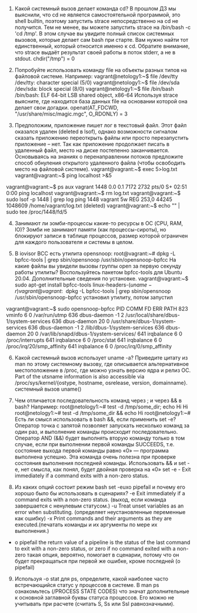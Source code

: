 1. Какой системный вызов делает команда cd? В прошлом ДЗ мы выяснили, что cd не является самостоятельной программой, это shell builtin, поэтому запустить strace непосредственно на cd не получится. Тем не менее, вы можете запустить strace на /bin/bash -c 'cd /tmp'. В этом случае вы увидите полный список системных вызовов, которые делает сам bash при старте. Вам нужно найти тот единственный, который относится именно к cd. Обратите внимание, что strace выдаёт результат своей работы в поток stderr, а не в stdout.
chdir("/tmp")                           = 0

2. Попробуйте использовать команду file на объекты разных типов на файловой системе. Например:
vagrant@netology1:~$ file /dev/tty
/dev/tty: character special (5/0)
vagrant@netology1:~$ file /dev/sda
/dev/sda: block special (8/0)
vagrant@netology1:~$ file /bin/bash
/bin/bash: ELF 64-bit LSB shared object, x86-64
Используя strace выясните, где находится база данных file на основании которой она делает свои догадки.
openat(AT_FDCWD, "/usr/share/misc/magic.mgc", O_RDONLY) = 3

3. Предположим, приложение пишет лог в текстовый файл. Этот файл оказался удален (deleted в lsof), однако возможности сигналом сказать приложению переоткрыть файлы или просто перезапустить приложение – нет. Так как приложение продолжает писать в удаленный файл, место на диске постепенно заканчивается. Основываясь на знаниях о перенаправлении потоков предложите способ обнуления открытого удаленного файла (чтобы освободить место на файловой системе).
vagrant@vagrant:~$ exec 5>log.txt
vagrant@vagrant:~$ ping localhost >&5

vagrant@vagrant:~$ ps aux
vagrant     1448  0.0  0.1   7172  2732 pts/0    S+   02:51   0:00 ping localhost
vagrant@vagrant:~$ rm log.txt
vagrant@vagrant:~$ sudo lsof -p 1448 | grep log
ping    1448 vagrant    5w   REG  253,0    44245 1048609 /home/vagrant/log.txt (deleted)
vagrant@vagrant:~$ echo "" | sudo tee /proc/1448/fd/5

4. Занимают ли зомби-процессы какие-то ресурсы в ОС (CPU, RAM, IO)?
Зомби не занимают памяти (как процессы-сироты), но блокируют записи в таблице процессов, размер которой ограничен для каждого пользователя и системы в целом.

5. В iovisor BCC есть утилита opensnoop:
root@vagrant:~# dpkg -L bpfcc-tools | grep sbin/opensnoop
/usr/sbin/opensnoop-bpfcc
На какие файлы вы увидели вызовы группы open за первую секунду работы утилиты? Воспользуйтесь пакетом bpfcc-tools для Ubuntu 20.04. Дополнительные сведения по установке.
vagrant@vagrant:~$ sudo apt-get install bpfcc-tools linux-headers-$(uname -r)
vagrant@vagrant:~$ dpkg -L bpfcc-tools | grep sbin/opensnoop
/usr/sbin/opensnoop-bpfcc
установил утилиту, потом запустил

vagrant@vagrant:~$ sudo opensnoop-bpfcc
PID    COMM               FD ERR PATH
823    vminfo              6   0 /var/run/utmp
636    dbus-daemon        -1   2 /usr/local/share/dbus-1/system-services
636    dbus-daemon        20   0 /usr/share/dbus-1/system-services
636    dbus-daemon        -1   2 /lib/dbus-1/system-services
636    dbus-daemon        20   0 /var/lib/snapd/dbus-1/system-services/
641    irqbalance          6   0 /proc/interrupts
641    irqbalance          6   0 /proc/stat
641    irqbalance          6   0 /proc/irq/20/smp_affinity
641    irqbalance          6   0 /proc/irq/0/smp_affinity

6. Какой системный вызов использует uname -a? Приведите цитату из man по этому системному вызову, где описывается альтернативное местоположение в /proc, где можно узнать версию ядра и релиз ОС.
Part of the utsname information is also accessible via /proc/sys/kernel/{ostype, hostname, osrelease, version,
       domainname}.
системный вызов uname()

7. Чем отличается последовательность команд через ; и через && в bash? Например:
root@netology1:~# test -d /tmp/some_dir; echo Hi
Hi
root@netology1:~# test -d /tmp/some_dir && echo Hi
root@netology1:~#
Есть ли смысл использовать в bash &&, если применить set -e?
Оператор точка с запятой позволяет запускать несколько команд за один раз, и выполнение команды происходит последовательно.
Оператор AND (&&) будет выполнять вторую команду только в том случае, если при выполнении первой команды SUCCEEDS, т.е. состояние выхода первой команды равно «0» — программа выполнена успешно. Эта команда очень полезна при проверке состояния выполнения последней команды.
Использовать && и set -e, нет смысла, как понял, будет двойная проверка на «0»
set -e - Exit immediately if a command exits with a non-zero status.

8. Из каких опций состоит режим bash set -euxo pipefail и почему его хорошо было бы использовать в сценариях?
-e  Exit immediately if a command exits with a non-zero status. (выход, если команда завершается с ненулевым статусом.)
-u  Treat unset variables as an error when substituting. (определяет неустановленные переменные как ошибку)
-x  Print commands and their arguments as they are executed.(печатать команды и их аргументы по мере их выполнения.)
- o pipefail  the return value of a pipeline is the status of the last command to exit with a non-zero status, or zero if no command exited with a non-zero 
такая опция, вероятно, помогает в сценарии, потому что он будет прекращаться при первой же ошибке, кроме последней (o pipefail)

9. Используя -o stat для ps, определите, какой наиболее часто встречающийся статус у процессов в системе. В man ps ознакомьтесь (/PROCESS STATE CODES) что значат дополнительные к основной заглавной буквы статуса процессов. Его можно не учитывать при расчете (считать S, Ss или Ssl равнозначными).
